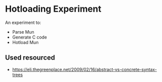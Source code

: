 # Hotloading Experiment 

An experiment to:
   
* Parse Mun
* Generate C code
* Hotload Mun

## Used resourced

- https://eli.thegreenplace.net/2009/02/16/abstract-vs-concrete-syntax-trees